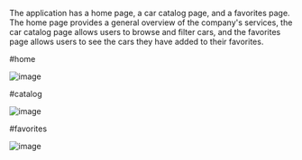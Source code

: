 The application has a home page, a car catalog page, and a favorites page. The home page provides a general overview of the company's services, the car catalog page allows users to browse and filter cars, and the favorites page allows users to see the cars they have added to their favorites.

#home

![image](https://github.com/nY2en/car_rent/assets/110260850/97b04c69-2ae8-4e43-8813-e3fa05d5f59b)


#catalog

![image](https://github.com/nY2en/car_rent/assets/110260850/910c20cd-3397-4190-a8d9-ddd1b69d7e3c)


#favorites

![image](https://github.com/nY2en/car_rent/assets/110260850/64c5119f-00d4-49ad-8aed-494e9cf4609b)


